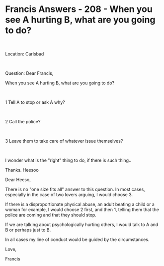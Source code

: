 # Francis Answers - 208 - When you see A hurting B, what are you going to do?



&nbsp;




Location: Carlsbad




&nbsp;




Question: Dear Francis, 

When you see A hurting B, what are you going to do?




&nbsp;




1 Tell A to stop or ask A why?




&nbsp;




2 Call the police?




&nbsp;




3 Leave them to take care of whatever issue themselves?




  








&nbsp;




I wonder what is the &quot;right&quot; thing to do, if there is such thing.. 

Thanks. Heesoo




  







Dear Heeso,





  








There is no &quot;one size fits all&quot; answer to this question. In most cases, especially in the case of two lovers arguing, I would choose 3.






  








If there is a disproportionate physical abuse, an adult beating a child or a woman for example, I would choose 2 first, and then 1, telling them that the police are coming and that they should stop.






  








If we are talking about psychologically hurting others, I would talk to A and B or perhaps just to B.






  








In all cases my line of conduct would be guided by the circumstances.






  








Love,






Francis









